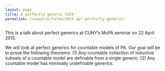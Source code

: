```yaml
---
layout: page
title: A perfectly generic talk
permalink: /research/talks/2015-apr-perfectly-generic/
---
```


This is a talk about perfect generics at CUNY’s MoPA seminar on 22 April 2015.

We will look at perfect generics for countable models of PA. Our goal will be to prove the following theorems: (1) Any countable collection of inductive subsets of a countable model are definable from a single generic. (2) Any countable model has minimally undefinable generics.
